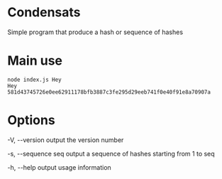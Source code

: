 # Condensats
Simple program that produce a hash or sequence of hashes



# Main use

    node index.js Hey
    Hey 	 581d43745726e0ee62911178bfb3887c3fe295d29eeb741f0e40f91e8a70907a


# Options

-V, --version         output the version number

-s, --sequence seq    output a sequence of hashes starting from 1 to seq

-h, --help            output usage information

